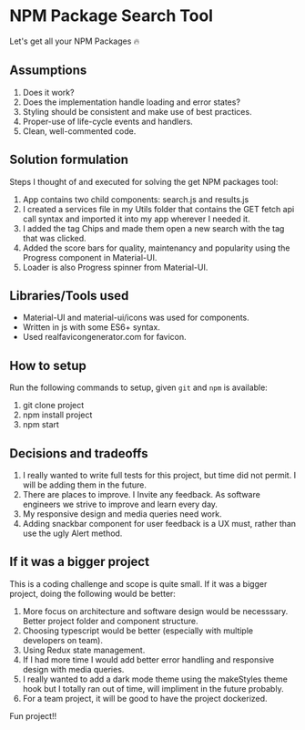 # NPM Package Search Tool

Let's get all your NPM Packages :fire:

## Assumptions

1. Does it work?
2. Does the implementation handle loading and error states?
3. Styling should be consistent and make use of best practices.
4. Proper-use of life-cycle events and handlers.
5. Clean, well-commented code.

## Solution formulation

Steps I thought of and executed for solving the get NPM packages tool:

1. App contains two child components: search.js and results.js
2. I created a services file in my Utils folder that contains the GET fetch api call syntax and imported it into my app wherever I needed it.
3. I added the tag Chips and made them open a new search with the tag that was clicked.
4. Added the score bars for quality, maintenancy and popularity using the Progress component in Material-UI.
5. Loader is also Progress spinner from Material-UI.

## Libraries/Tools used

* Material-UI and material-ui/icons was used for components.
* Written in js with some ES6+ syntax.
* Used realfavicongenerator.com for favicon.

## How to setup

Run the following commands to setup, given `git` and `npm` is available:

1. git clone project
2. npm install project
3. npm start

## Decisions and tradeoffs

1. I really wanted to write full tests for this project, but time did not permit. I will be adding them in the future.
2. There are places to improve. I Invite any feedback. As software engineers we strive to improve and learn every day.
3. My responsive design and media queries need work.
4. Adding snackbar component for user feedback is a UX must, rather than use the ugly Alert method.

## If it was a bigger project

This is a coding challenge and scope is quite small. If it was a bigger project, doing the following would be better:

1. More focus on architecture and software design would be necesssary. Better project folder and component structure.
2. Choosing typescript would be better (especially with multiple developers on team).
3. Using Redux state management.
4. If I had more time I would add better error handling and responsive design with media queries.
5. I really wanted to add a dark mode theme using the makeStyles theme hook but I totally ran out of time, will impliment in the future probably.
6. For a team project, it will be good to have the project dockerized.

Fun project!!
